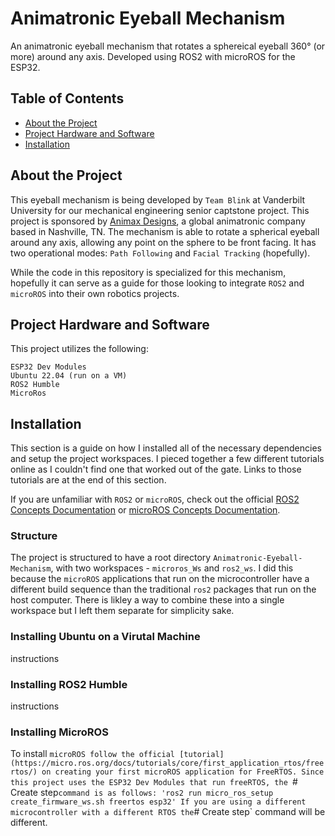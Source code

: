 # Animatronic Eyeball Mechanism
An animatronic eyeball mechanism that rotates a sphereical eyeball 360° (or more) around any axis. Developed using ROS2 with microROS for the ESP32.

## Table of Contents

<!--ts-->
   * [About the Project](##About)
   * [Project Hardware and Software](##Hardware)
   * [Installation](#Installation)
<!--te-->

## About the Project
This eyeball mechanism is being developed by `Team Blink` at Vanderbilt University for our mechanical engineering senior captstone project. This project is sponsored by [Animax Designs](https://www.animaxdesigns.com/), a global animatronic company based in Nashville, TN. The mechanism is able to rotate a spherical eyeball around any axis, allowing any point on the sphere to be front facing. It has two operational modes: `Path Following` and `Facial Tracking` (hopefully).

While the code in this repository is specialized for this mechanism, hopefully it can serve as a guide for those looking to integrate `ROS2` and `microROS` into their own robotics projects.

## Project Hardware and Software
This project utilizes the following:
```
ESP32 Dev Modules
Ubuntu 22.04 (run on a VM)
ROS2 Humble
MicroRos
```

## Installation
This section is a guide on how I installed all of the necessary dependencies and setup the project workspaces. I pieced together a few different tutorials online as I couldn't find one that worked out of the gate. Links to those tutorials are at the end of this section. 

If you are unfamiliar with `ROS2` or `microROS`, check out the official [ROS2 Concepts Documentation](https://docs.ros.org/en/humble/Concepts.html) or [microROS Concepts Documentation](https://micro.ros.org/docs/concepts/client_library/introduction/).

### Structure
The project is structured to have a root directory `Animatronic-Eyeball-Mechanism`, with two workspaces - `microros_Ws` and `ros2_ws`. I did this because the `microROS` applications that run on the microcontroller have a different build sequence than the traditional `ros2` packages that run on the host computer. There is likley a way to combine these into a single workspace but I left them separate for simplicity sake. 

### Installing Ubuntu on a Virutal Machine
instructions

### Installing ROS2 Humble
instructions

### Installing MicroROS
To install `microROS follow the official [tutorial](https://micro.ros.org/docs/tutorials/core/first_application_rtos/freertos/) on creating your first microROS application for FreeRTOS. Since this project uses the ESP32 Dev Modules that run freeRTOS, the `# Create step` command is as follows:
'ros2 run micro_ros_setup create_firmware_ws.sh freertos esp32'
If you are using a different microcontroller with a different RTOS the `# Create step` command will be different.
